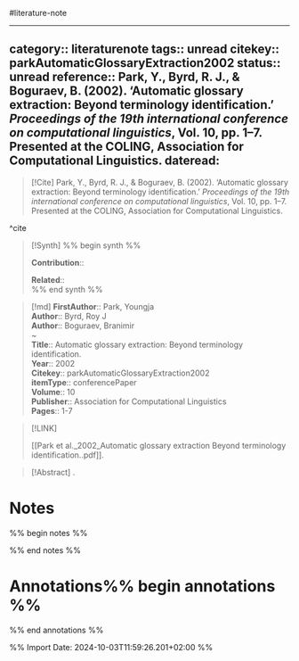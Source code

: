 #literature-note 

---
category:: literaturenote
tags:: unread
citekey:: parkAutomaticGlossaryExtraction2002
status:: unread
reference:: Park, Y., Byrd, R. J., & Boguraev, B. (2002). ‘Automatic glossary extraction: Beyond terminology identification.’ _Proceedings of the 19th international conference on computational linguistics_, Vol. 10, pp. 1–7. Presented at the COLING, Association for Computational Linguistics.
dateread:
---

> [!Cite]
> Park, Y., Byrd, R. J., & Boguraev, B. (2002). ‘Automatic glossary extraction: Beyond terminology identification.’ _Proceedings of the 19th international conference on computational linguistics_, Vol. 10, pp. 1–7. Presented at the COLING, Association for Computational Linguistics.

^cite

>[!Synth]
>%% begin synth %%
>
>**Contribution**:: 
>
>**Related**::  
>%% end synth %%

>[!md]
> **FirstAuthor**:: Park, Youngja  
> **Author**:: Byrd, Roy J  
> **Author**:: Boguraev, Branimir  
~    
> **Title**:: Automatic glossary extraction: Beyond terminology identification.  
> **Year**:: 2002   
> **Citekey**:: parkAutomaticGlossaryExtraction2002  
> **itemType**:: conferencePaper  
> **Volume**:: 10  
> **Publisher**:: Association for Computational Linguistics   
> **Pages**:: 1-7    

> [!LINK] 
>
> [[Park et al._2002_Automatic glossary extraction Beyond terminology identification..pdf]].

> [!Abstract]
>.
> 
# Notes

%% begin notes %%

%% end notes %%


# Annotations%% begin annotations %%


%% end annotations %%

%% Import Date: 2024-10-03T11:59:26.201+02:00 %%
